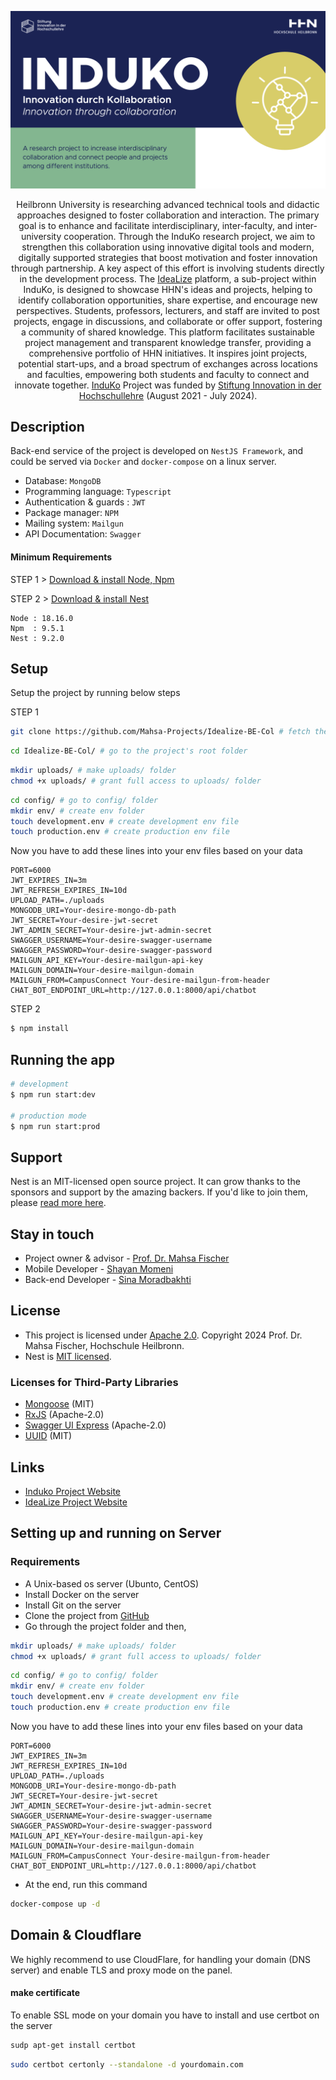 <p align="center">
  <a href="https://www.hs-heilbronn.de/de/induko" target="blank"><img src="induko_image.png" width="600" alt="Induko Logo" /></a>
</p>

[circleci-image]: https://img.shields.io/circleci/build/github/nestjs/nest/master?token=abc123def456
[circleci-url]: https://circleci.com/gh/nestjs/nest

  <p align="center">
  Heilbronn University is researching advanced technical tools and didactic approaches designed to foster collaboration and interaction. The primary goal is to enhance and facilitate interdisciplinary, inter-faculty, and inter-university cooperation. Through the InduKo research project, we aim to strengthen this collaboration using innovative digital tools and modern, digitally supported strategies that boost motivation and foster innovation through partnership.
A key aspect of this effort is involving students directly in the development process. The <a href="https://www.hs-heilbronn.de/en/idealize-12f73ca0754864df" target="_blank">IdeaLize</a> platform, a sub-project within InduKo, is designed to showcase HHN's ideas and projects, helping to identify collaboration opportunities, share expertise, and encourage new perspectives. Students, professors, lecturers, and staff are invited to post projects, engage in discussions, and collaborate or offer support, fostering a community of shared knowledge.
This platform facilitates sustainable project management and transparent knowledge transfer, providing a comprehensive portfolio of HHN initiatives. It inspires joint projects, potential start-ups, and a broad spectrum of exchanges across locations and faculties, empowering both students and faculty to connect and innovate together.  <a href="https://www.hs-heilbronn.de/en/projekt-induko-2cab68e84c21b797" target="_blank">InduKo</a> Project was funded by  <a href="https://stiftung-hochschullehre.de/en/" target="_blank">Stiftung Innovation in der Hochschullehre</a> (August 2021 - July 2024). 

  </p>

  <!--[![Backers on Open Collective](https://opencollective.com/nest/backers/badge.svg)](https://opencollective.com/nest#backer)
  [![Sponsors on Open Collective](https://opencollective.com/nest/sponsors/badge.svg)](https://opencollective.com/nest#sponsor)-->

## Description

Back-end service of the project is developed on `NestJS Framework`, and could be served via `Docker` and `docker-compose` on a linux server.

- Database: `MongoDB`
- Programming language: `Typescript`
- Authentication & guards : `JWT`
- Package manager: `NPM`
- Mailing system: `Mailgun`
- API Documentation: `Swagger`

#### Minimum Requirements

STEP 1 > [Download & install Node, Npm](https://nodejs.org/en/download/package-manager)

STEP 2 > [Download & install Nest](https://docs.nestjs.com/first-steps)

```
Node : 18.16.0
Npm  : 9.5.1
Nest : 9.2.0
```

## Setup
Setup the project by running below steps

STEP 1
```bash
git clone https://github.com/Mahsa-Projects/Idealize-BE-Col # fetch the project from GitHub
```

```bash
cd Idealize-BE-Col/ # go to the project's root folder
```

```bash
mkdir uploads/ # make uploads/ folder
chmod +x uploads/ # grant full access to uploads/ folder
```

```bash
cd config/ # go to config/ folder
mkdir env/ # create env folder
touch development.env # create development env file
touch production.env # create production env file
```

Now you have to add these lines into your env files based on your data

```env
PORT=6000
JWT_EXPIRES_IN=3m
JWT_REFRESH_EXPIRES_IN=10d
UPLOAD_PATH=./uploads
MONGODB_URI=Your-desire-mongo-db-path
JWT_SECRET=Your-desire-jwt-secret
JWT_ADMIN_SECRET=Your-desire-jwt-admin-secret
SWAGGER_USERNAME=Your-desire-swagger-username
SWAGGER_PASSWORD=Your-desire-swagger-password
MAILGUN_API_KEY=Your-desire-mailgun-api-key
MAILGUN_DOMAIN=Your-desire-mailgun-domain
MAILGUN_FROM=CampusConnect Your-desire-mailgun-from-header
CHAT_BOT_ENDPOINT_URL=http://127.0.0.1:8000/api/chatbot
```

STEP 2
```bash
$ npm install
```

## Running the app

```bash
# development
$ npm run start:dev

# production mode
$ npm run start:prod
```

## Support

Nest is an MIT-licensed open source project. It can grow thanks to the sponsors and support by the amazing backers. If you'd like to join them, please [read more here](https://docs.nestjs.com/support).

## Stay in touch

- Project owner & advisor - [Prof. Dr. Mahsa Fischer](https://www.hs-heilbronn.de/de/mahsa.fischer)
- Mobile Developer - [Shayan Momeni](https://github.com/shayanmomeni)
- Back-end Developer - [Sina Moradbakhti](https://github.com/sina-moradbakhti)

## License
- This project is licensed under [Apache 2.0](LICENSE). Copyright 2024 Prof. Dr. Mahsa Fischer, Hochschule Heilbronn.
- Nest is [MIT licensed](https://en.wikipedia.org/wiki/MIT_License).

### Licenses for Third-Party Libraries
- [Mongoose](https://mongoosejs.com/) (MIT)
- [RxJS](https://rxjs.dev/) (Apache-2.0)
- [Swagger UI Express](https://github.com/scottie1984/swagger-ui-express) (Apache-2.0)
- [UUID](https://github.com/uuidjs/uuid) (MIT)

## Links
- [Induko Project Website](https://www.hs-heilbronn.de/en/projekt-induko-2cab68e84c21b797)
- [IdeaLize Project Website](https://www.hs-heilbronn.de/en/idealize-12f73ca0754864df)

## Setting up and running on Server

### Requirements
- A Unix-based os server (Ubunto, CentOS)
- Install Docker on the server
- Install Git on the server
- Clone the project from [GitHub](https://github.com/Mahsa-Projects/Idealize-BE-Col)
- Go through the project folder and then,

```bash
mkdir uploads/ # make uploads/ folder
chmod +x uploads/ # grant full access to uploads/ folder
```

```bash
cd config/ # go to config/ folder
mkdir env/ # create env folder
touch development.env # create development env file
touch production.env # create production env file
```

Now you have to add these lines into your env files based on your data

```env
PORT=6000
JWT_EXPIRES_IN=3m
JWT_REFRESH_EXPIRES_IN=10d
UPLOAD_PATH=./uploads
MONGODB_URI=Your-desire-mongo-db-path
JWT_SECRET=Your-desire-jwt-secret
JWT_ADMIN_SECRET=Your-desire-jwt-admin-secret
SWAGGER_USERNAME=Your-desire-swagger-username
SWAGGER_PASSWORD=Your-desire-swagger-password
MAILGUN_API_KEY=Your-desire-mailgun-api-key
MAILGUN_DOMAIN=Your-desire-mailgun-domain
MAILGUN_FROM=CampusConnect Your-desire-mailgun-from-header
CHAT_BOT_ENDPOINT_URL=http://127.0.0.1:8000/api/chatbot
```

- At the end, run this command

```bash
docker-compose up -d
```

## Domain & Cloudflare
We highly recommend to use CloudFlare, for handling your domain (DNS server) and enable TLS and proxy mode on the panel.

#### make certificate
To enable SSL mode on your domain you have to install and use certbot on the server

```bash
sudp apt-get install certbot
```

```bash
sudo certbot certonly --standalone -d yourdomain.com
```

